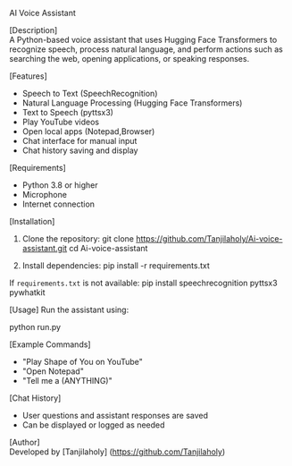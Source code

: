 AI Voice Assistant

[Description]  
A Python-based voice assistant that uses Hugging Face Transformers to recognize speech, process natural language, and perform actions such as searching the web, opening applications, or speaking responses.

[Features]
- Speech to Text (SpeechRecognition)
-  Natural Language Processing (Hugging Face Transformers)
- Text to Speech (pyttsx3)
- Play YouTube videos
- Open local apps (Notepad,Browser)
- Chat interface for manual input
- Chat history saving and display

[Requirements]
- Python 3.8 or higher
- Microphone
- Internet connection

[Installation]
1. Clone the repository:
git clone https://github.com/Tanjilaholy/Ai-voice-assistant.git
cd Ai-voice-assistant


2. Install dependencies:
pip install -r requirements.txt


If `requirements.txt` is not available:
pip install speechrecognition pyttsx3  pywhatkit 


[Usage]
Run the assistant using:

python run.py


[Example Commands]
- "Play Shape of You on YouTube"
- "Open Notepad"
- "Tell me a (ANYTHING)"

[Chat History]
- User questions and assistant responses are saved
- Can be displayed or logged as needed



[Author]  
Developed by [Tanjilaholy]
(https://github.com/Tanjilaholy)


